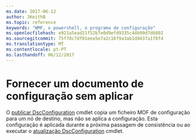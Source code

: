 ```yaml
---
ms.date: 2017-06-12
author: JKeithB
ms.topic: reference
keywords: "WMF, o powershell, o programa de configuração"
ms.openlocfilehash: e921a5ead21f52b7e0d9efd9335c44b99d7d6802
ms.sourcegitcommit: 75f70c7df01eea5e7a2c16f9a3ab1dd437a1f8fd
ms.translationtype: MT
ms.contentlocale: pt-PT
ms.lasthandoff: 06/12/2017
---
```

# <a name="deliver-a-configuration-document-without-applying"></a>Fornecer um documento de configuração sem aplicar

O [publicar DscConfiguration](https://technet.microsoft.com/library/mt517875.aspx) cmdlet copia um ficheiro MOF de configuração para um nó de destino, mas não se aplica a configuração. Esta configuração é aplicada durante a próxima passagem de consistência ou ao executar o [atualização DscConfiguration](https://technet.microsoft.com/library/mt143541.aspx) cmdlet.

